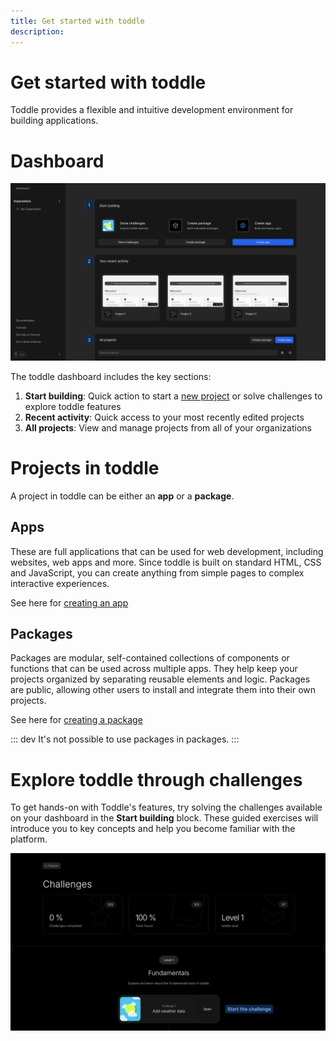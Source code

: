 ```yaml
---
title: Get started with toddle
description:
---
```


# Get started with toddle
Toddle provides a flexible and intuitive development environment for building applications.

# Dashboard

![Dashboard|16/9](dashboard.webp)

The toddle dashboard includes the key sections:
1. **Start building**: Quick action to start a [new project](/get-started/create-a-project) or solve challenges to explore toddle features
2. **Recent activity**: Quick access to your most recently edited projects
3. **All projects**: View and manage projects from all of your organizations

# Projects in toddle
A project in toddle can be either an **app** or a **package**.
## Apps
These are full applications that can be used for web development, including websites, web apps and more. Since toddle is built on standard HTML, CSS and JavaScript, you can create anything from simple pages to complex interactive experiences.

See here for [creating an app](/get-started/create-a-project#create-an-app)
## Packages
Packages are modular, self-contained collections of components or functions that can be used across multiple apps. They help keep your projects organized by separating reusable elements and logic. Packages are public, allowing other users to install and integrate them into their own projects.

See here for [creating a package](/get-started/create-a-project#create-a-package)

::: dev
It's not possible to use packages in packages.
:::

# Explore toddle through challenges
To get hands-on with Toddle's features, try solving the challenges available on your dashboard in the **Start building** block. These guided exercises will introduce you to key concepts and help you become familiar with the platform.

![Challenges|16/9](challenges.webp)

